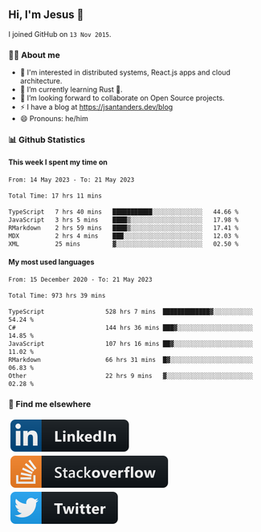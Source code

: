 ## Hi, I'm Jesus 👋

I joined GitHub on `13 Nov 2015`.

<!-- Talking about you -->

### 👨‍💻 About me

- 👦 I'm interested in distributed systems, React.js apps and cloud architecture.
- 🌱 I’m currently learning Rust 🦀.
- 👯 I’m looking forward to collaborate on Open Source projects.
- ⚡️ I have a blog at <https://jsantanders.dev/blog>
- 😄 Pronouns: he/him

### 📊 Github Statistics

#### This week I spent my time on

<!--START_SECTION:weekly-->

```text
From: 14 May 2023 - To: 21 May 2023

Total Time: 17 hrs 11 mins

TypeScript   7 hrs 40 mins   ███████████░░░░░░░░░░░░░░   44.66 %
JavaScript   3 hrs 5 mins    ████▒░░░░░░░░░░░░░░░░░░░░   17.98 %
RMarkdown    2 hrs 59 mins   ████▒░░░░░░░░░░░░░░░░░░░░   17.41 %
MDX          2 hrs 4 mins    ███░░░░░░░░░░░░░░░░░░░░░░   12.03 %
XML          25 mins         ▓░░░░░░░░░░░░░░░░░░░░░░░░   02.50 %
```

<!--END_SECTION:weekly-->

#### My most used languages

<!--START_SECTION:alltime-->

```text
From: 15 December 2020 - To: 21 May 2023

Total Time: 973 hrs 39 mins

TypeScript                 528 hrs 7 mins  █████████████▓░░░░░░░░░░░   54.24 %
C#                         144 hrs 36 mins ███▓░░░░░░░░░░░░░░░░░░░░░   14.85 %
JavaScript                 107 hrs 16 mins ██▓░░░░░░░░░░░░░░░░░░░░░░   11.02 %
RMarkdown                  66 hrs 31 mins  █▓░░░░░░░░░░░░░░░░░░░░░░░   06.83 %
Other                      22 hrs 9 mins   ▓░░░░░░░░░░░░░░░░░░░░░░░░   02.28 %
```

<!--END_SECTION:alltime-->

### 📢 Find me elsewhere

<p>
  <a target="_blank" href="https://linkedin.com/in/jsantanders">
    <img src="https://github.com/jsantanders/jsantanders/blob/master/img/linkedin.svg" alt="LinkedIn" style="vertical-align:top; margin:4px">
  </a>
  
  <a target="_blank" href="https://stackoverflow.com/users/7318331/jesus-santander">
    <img src="https://github.com/jsantanders/jsantanders/blob/master/img/stackoverflow.svg" alt="StackOverflow" style="vertical-align:top; margin:4px">
  </a>
  
  <a target="_blank" href="http://twitter.com/jsantanders">
    <img src="https://github.com/jsantanders/jsantanders/blob/master/img/twitter.svg" alt="Twitter" style="vertical-align:top; margin:4px">
  </a>
</p>
